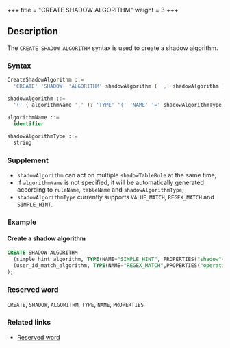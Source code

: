 +++
title = "CREATE SHADOW ALGORITHM"
weight = 3
+++

## Description

The `CREATE SHADOW ALGORITHM` syntax is used to create a shadow algorithm.

### Syntax

```sql
CreateShadowAlgorithm ::=
  'CREATE' 'SHADOW' 'ALGORITHM' shadowAlgorithm ( ',' shadowAlgorithm )*

shadowAlgorithm ::=
  '(' ( algorithmName ',' )? 'TYPE' '(' 'NAME' '=' shadowAlgorithmType ',' 'PROPERTIES' '(' ( 'key' '=' 'value' ( ',' 'key' '=' 'value' )* ) ')' ')'
    
algorithmName ::=
  identifier

shadowAlgorithmType ::=
  string
```

### Supplement

- `shadowAlgorithm` can act on multiple `shadowTableRule` at the same time;
- If `algorithmName` is not specified, it will be automatically generated according to `ruleName`, `tableName`
  and `shadowAlgorithmType`;
- `shadowAlgorithmType` currently supports `VALUE_MATCH`, `REGEX_MATCH` and `SIMPLE_HINT`.

### Example

#### Create a shadow algorithm

```sql
CREATE SHADOW ALGORITHM 
  (simple_hint_algorithm, TYPE(NAME="SIMPLE_HINT", PROPERTIES("shadow"="true", "foo"="bar"))), 
  (user_id_match_algorithm, TYPE(NAME="REGEX_MATCH",PROPERTIES("operation"="insert", "column"="user_id", "regex"='[1]'))
);
```

### Reserved word

`CREATE`, `SHADOW`, `ALGORITHM`, `TYPE`, `NAME`, `PROPERTIES`

### Related links

- [Reserved word](/en/reference/distsql/syntax/reserved-word/)
